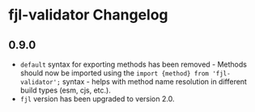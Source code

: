 # fjl-validator Changelog

## 0.9.0
- `default` syntax for exporting methods has been removed - Methods should now be imported using the `import {method} from 'fjl-validator';` syntax - helps with method name resolution in different build types (esm, cjs, etc.).  
- `fjl` version has been upgraded to version 2.0.
